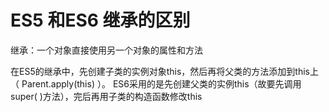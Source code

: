 # ES5 和ES6 继承的区别

继承：一个对象直接使用另一个对象的属性和方法

在ES5的继承中，先创建子类的实例对象this，然后再将父类的方法添加到this上（ Parent.apply(this) ）。
ES6采用的是先创建父类的实例this（故要先调用 super( )方法），完后再用子类的构造函数修改this
